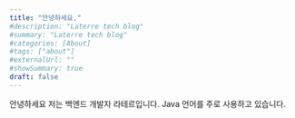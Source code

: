 ```yaml
---
title: "안녕하세요,"
#description: "Laterre tech blog"
#summary: "Laterre tech blog"
#categories: [About]
#tags: ["about"]
#externalUrl: ""
#showSummary: true
draft: false
---  
```


안녕하세요 저는 백엔드 개발자 라테르입니다.
Java 언어를 주로 사용하고 있습니다.